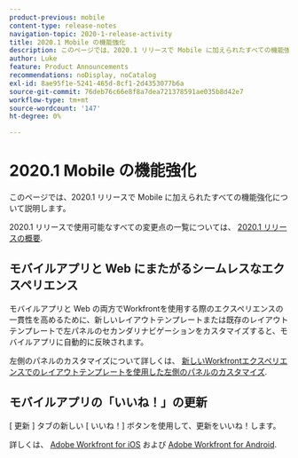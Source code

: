 ```yaml
---
product-previous: mobile
content-type: release-notes
navigation-topic: 2020-1-release-activity
title: 2020.1 Mobile の機能強化
description: このページでは、2020.1 リリースで Mobile に加えられたすべての機能強化について説明します。
author: Luke
feature: Product Announcements
recommendations: noDisplay, noCatalog
exl-id: 8ae95f1e-5241-465d-8cf1-2d4353077b6a
source-git-commit: 76deb76c66e8f8a7dea721378591ae035b8d42e7
workflow-type: tm+mt
source-wordcount: '147'
ht-degree: 0%

---
```


# 2020.1 Mobile の機能強化

このページでは、2020.1 リリースで Mobile に加えられたすべての機能強化について説明します。

2020.1 リリースで使用可能なすべての変更点の一覧については、 [2020.1 リリースの概要](../../../product-announcements/product-releases/2020.1-release-activity/2020.1-release-overview.md).

## モバイルアプリと Web にまたがるシームレスなエクスペリエンス

モバイルアプリと Web の両方でWorkfrontを使用する際のエクスペリエンスの一貫性を高めるために、新しいレイアウトテンプレートまたは既存のレイアウトテンプレートで左パネルのセカンダリナビゲーションをカスタマイズすると、モバイルアプリに自動的に反映されます。

左側のパネルのカスタマイズについて詳しくは、 [新しいWorkfrontエクスペリエンスでのレイアウトテンプレートを使用した左側のパネルのカスタマイズ](https://one.workfront.com/s/article/Customize-the-left-panel-using-a-Layout-Template-in-the-new-Workfront-experience-354734188).

## モバイルアプリの「いいね！」の更新

[ 更新 ] タブの新しい [ いいね！] ボタンを使用して、更新をいいね！します。

詳しくは、 [Adobe Workfront for iOS](../../../workfront-basics/mobile-apps/using-the-workfront-mobile-app/workfront-for-ios.md) および [Adobe Workfront for Android](../../../workfront-basics/mobile-apps/using-the-workfront-mobile-app/workfront-for-android.md).
